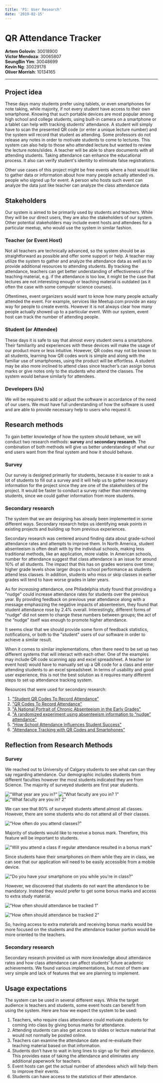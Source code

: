 ```yaml
---
title: 'P1: User Research'
date: '2019-02-15'
---
```


# QR Attendance Tracker

<div style="display: flex; flex-direction: column; margin-bottom: 15px;">
  <p style="margin: 0;"><b>Artem Golovin</b>: 30018900</p>
  <p style="margin: 0;"><b>Victor Mendoza</b>: 30065807</p>
  <p style="margin: 0;"><b>SeungBin Yim</b>: 30048699</p>
  <p style="margin: 0;"><b>Kevin Ng</b>: 30029178</p>
  <p style="margin: 0;"><b>Oliver Morrish</b>: 10134165</p>
</div>

---

## Project idea

These days many students prefer using tablets, or even smartphones for note taking, while majority, if not every student have access to their own smartphone. Knowing that such portable devices are most popular among high school and college students, using built-in camera on a smartphone or a tablet can help with tracking students' attendance. A student will simply have to scan the presented QR code (or enter a unique lecture number) and the system will record that student as attending. Some professors do not release any notes in order to motivate students to come to lectures. This system can also help to those who attended lecture but wanted to review the lecture notes/slides. A teacher will be able to share documents with all attending students. Taking attendance can enhance the educational process. It also can verify student's identity to eliminate false registrations.

Other use cases of this project might be free events where a host would like to gather data or information about how many people actually attended vs. people who signed up for event. A person who hosts such event can analyze the data just like teacher can analyze the class attendance data

## Stakeholders

Our system is aimed to be primarily used by students and teachers. While they will be our direct users, they are also the stakeholders of our system. Other potential stakeholders may include event hosts and attendees for a particular meetup, who would use the system in similar fashion.

### Teacher (or Event Host)

Not all teachers are technically advanced, so the system should be as straightforward as possible and offer some support or help. A teacher may utilize the system to gather and analyze the attendance data as well as to provide additional resources to attending students. By tracking the attendance, teachers can get better understanding of effectiveness of the teaching material, e.g. if the attendance is too low, it might be the case that lectures are not interesting enough or teaching material is outdated (as it often the case with some computer science courses).

Oftentimes, event organizers would want to know how many people actually attended the event. For example, services like Meetup.com provide an easy way for people to create events. However it is not always clear how many people actually showed up to a particular event. With our system, event host can track the number of attending people.

### Student (or Attendee)

These days it is safe to say that almost every student owns a smartphone. Their familiarity and experiences with these devices will make the usage of our product more or less intuitive. However, QR codes may not be known to all students, learning how QR codes work is simple and along with the familiar use of smartphones, using the product will be effortless. A student may be also more inclined to attend class since teacher’s can assign bonus marks or give notes only to the students who attend the classes. The system would behave similarly for attendees.

### Developers (Us)

We will be required to add or adjust the software in accordance of the need of our users. We must have full understanding of how the software is used and are able to provide necessary help to users who request it.

## Research methods

To gain better knowledge of how the system should behave, we will conduct two research methods: **survey** and **secondary research**. The combination of both methods will give us better understanding of what our end users want from the final system and how it should behave.

### Survey

Our survey is designed primarily for students, because it is easier to ask a lot of students to fill out a survey and it will help us to gather necessary information for the project since they are one of the stakeholders of the project. It would be faster to conduct a survey rather than interviewing students, since we could gather information from more students.

### Secondary research

The system that we are designing has already been implemented in some different ways. Secondary research helps us identifying weak points in existing projects and building up from previous experiences.

Secondary research was centered around finding data about grade-school attendance rates and attempts to improve them. In North America, student absenteeism is often dealt with by the individual schools, making less traditional methods, like an application, more viable. In American schools, number for attendance suggest that class attendance is an issue for around 10% of all students. The impact that this has on grades worsens over time; higher grade levels show larger drops in school performance as students attend less classes. In addition, students who miss or skip classes in earlier grades will tend to have worse grades in later years. 

As for *increasing* attendance, one Philadelphia study found that providing a "nudge" could increase attendance rates for students over the previous year. By providing feedback on previous year attendance along with a message emphasizing the negative impacts of absenteeism, they found that student attendance rose by 2.4% overall. Interestingly, different forms of “nudge” did not seem to change these numbers between groups; the act of the “nudge” itself was enough to promote higher attendance. 

It seems clear that we should provide some form of feedback statistics, notifications, or both to the "student" users of our software in order to achieve a similar result.

When it comes to similar implementations, often there need to be set up two different systems that will interact with each other. One of the examples may include QR code scanning app and excel spreadsheet. A teacher (or event host) would have to manually set up a QR code for a class and enter attending students to an excel spreadsheet. In terms of usability and good user experience, this is not the best solution as it requires many different steps to set up attendance tracking system.

Resources that were used for secondary research:

1. ["Student QR Codes To Record Attendance"](https://www.jackrabbitclass.com/blog/use-student-qr-codes-to-record-attendance/)
2. ["QR Codes To Record Attendance"](https://blog.qrstuff.com/2017/11/15/qr-codes-for-attendance-tracking)
3. ["A National Portrait of Chronic Absenteeism in the Early Grades"](https://www.attendanceworks.org/wp-content/uploads/2017/09/A-National-Portrait-of-Chronic-Absenteeism-in-the-Early-Grades-Oct-2007.pdf)
4. ["A randomized experiment using absenteeism information to “nudge” attendance"](https://www.attendanceworks.org/wp-content/uploads/2017/09/Todd-postcard-Nudge-research-publis-REL_2017252.pdf)
5. ["How School Attendance Influences Student Success"](https://www.attendanceworks.org/wp-content/uploads/2017/05/Absenses-Add-Up_September-3rd-2014.pdf)
6. ["Attendance Tracking with QR Codes and Smartphones"](https://www.codereadr.com/blog/attendance-tracking-qr-codes-smartphones/)

## Reflection from Research Methods

### Survey

We reached out to University of Calgary students to see what can can they say regarding attendance. Our demographic includes students from different faculties however the most students indicated they are from Science. The majority of surveyed students are first year students.

!["What year are you in?"](p1_0.png)
!["What faculty are you in? 1"](p1_1_1.png)
!["What faculty are you in? 2"](p1_1_2.png)

We can see that 80% of surveyed students attend almost all classes. However, there are some students who do not attend all of their classes.

!["How often do you attend classes?"](image_2.png)

Majority of students would like to receive a bonus mark. Therefore, this feature will be important to students.

!["Will you attend a class if regular attendance resulted in a bonus mark"](image_3.png)

Since students have their smartphones on them while they are in class, we can see that our application will need to be easily accessible from a mobile device.

!["Do you have your smartphone on you while you're in class?"](image_4.png)

However, we discovered that students do not want the attendance to be mandatory. Instead they would prefer to get some bonus marks and access to extra study material.

!["How often should attendance be tracked 1"](image_5.png)

!["How often should attendance be tracked 2"](image_6.png)

So, having access to extra materials and receiving bonus marks would be more focused on the students and the attendance tracker portion would be more oriented to the teachers.

### Secondary research

Secondary research provided us with more knowledge about attendance rates and how class attendance can affect students’ future academic achievements. We found various implementations, but most of them are very simple and lack of features that we are planning to implement.

## Usage expectations

The system can be used in several different ways. While the target audience is teachers and students, some event hosts can benefit from using the system. Here are how we expect the system to be used:

1. Teachers, who require class attendance could motivate students for coming into class by giving bonus marks for attendance.
2. Attending students can also get access to slides or lecture material that would not normally be posted online.
3. Teachers can examine the attendance date and re-evaluate their teaching material based on that information.
4. Students don’t have to wait in long lines to sign up for their attendance. This provides ease of taking the attendance and eliminates any additional paperwork for teachers.
5. Event hosts can get the actual number of attendees which will help them to improve their events.
6. Students can have access to the statistics of their attendance.

